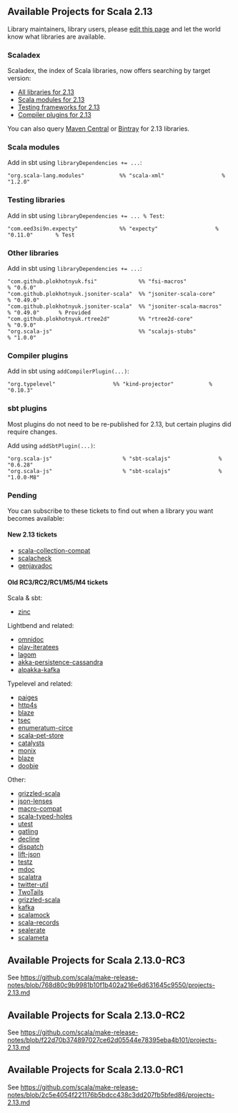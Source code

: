 ## Available Projects for Scala 2.13

Library maintainers, library users, please [edit this page](https://github.com/scala/make-release-notes/edit/2.13.x/projects-2.13.md) and let the world know what libraries are available.

### Scaladex

Scaladex, the index of Scala libraries, now offers searching by target version:

* [All libraries for 2.13](https://index.scala-lang.org/search?q=fullScalaVersion%3A2.13.0)
* [Scala modules for 2.13](https://index.scala-lang.org/search?q=fullScalaVersion%3A2.13.0+AND+organization%3Ascala)
* [Testing frameworks for 2.13](https://index.scala-lang.org/search?q=fullScalaVersion%3A2.13.0+AND+topics%3Atesting)
* [Compiler plugins for 2.13](https://index.scala-lang.org/search?q=fullScalaVersion%3A2.13.0+AND+topics%3Acompiler-plugin)

You can also query [Maven Central](https://mvnrepository.com/artifact/org.scala-lang/scala-library/2.13.0/usages) or [Bintray](https://bintray.com/search?query=_2.13.0) for 2.13 libraries.

### Scala modules

Add in sbt using `libraryDependencies += ...`:

    "org.scala-lang.modules"           %% "scala-xml"                  % "1.2.0"

### Testing libraries

Add in sbt using `libraryDependencies += ... % Test`:

    "com.eed3si9n.expecty"             %% "expecty"                  % "0.11.0"       % Test

### Other libraries

Add in sbt using `libraryDependencies += ...`:

    "com.github.plokhotnyuk.fsi"             %% "fsi-macros"              % "0.6.0"
    "com.github.plokhotnyuk.jsoniter-scala"  %% "jsoniter-scala-core"     % "0.49.0"
    "com.github.plokhotnyuk.jsoniter-scala"  %% "jsoniter-scala-macros"   % "0.49.0"      % Provided
    "com.github.plokhotnyuk.rtree2d"         %% "rtree2d-core"            % "0.9.0"
    "org.scala-js"                           %% "scalajs-stubs"           % "1.0.0"

### Compiler plugins

Add in sbt using `addCompilerPlugin(...)`:

    "org.typelevel"                  %% "kind-projector"           % "0.10.3"

### sbt plugins

Most plugins do not need to be re-published for 2.13, but certain plugins did require changes.

Add using `addSbtPlugin(...)`:

    "org.scala-js"                      % "sbt-scalajs"               % "0.6.28"
    "org.scala-js"                      % "sbt-scalajs"               % "1.0.0-M8"

### Pending

You can subscribe to these tickets to find out when a library you want becomes available:

#### New 2.13 tickets

* [scala-collection-compat](https://github.com/scala/scala-collection-compat/issues/215)
* [scalacheck](https://github.com/rickynils/scalacheck/issues/480)
* [genjavadoc](https://github.com/lightbend/genjavadoc/issues/178)

#### Old RC3/RC2/RC1/M5/M4 tickets

Scala & sbt:

* [zinc](https://github.com/sbt/zinc/pull/592)

Lightbend and related:

* [omnidoc](https://github.com/playframework/omnidoc/issues/24)
* [play-iteratees](https://github.com/playframework/play-iteratees/issues/16)
* [lagom](https://github.com/lagom/lagom/issues/1240)
* [akka-persistence-cassandra](https://github.com/akka/akka-persistence-cassandra/issues/364)
* [alpakka-kafka](https://github.com/akka/alpakka-kafka/issues/540)

Typelevel and related:

* [paiges](https://github.com/typelevel/paiges/issues/152)
* [http4s](https://github.com/http4s/http4s/pull/2493)
* [blaze](https://github.com/http4s/blaze/issues/274)
* [tsec](https://github.com/jmcardon/tsec/pull/207)
* [enumeratum-circe](https://github.com/lloydmeta/enumeratum/issues/216)
* [scala-pet-store](https://github.com/pauljamescleary/scala-pet-store/issues/141)
* [catalysts](https://github.com/typelevel/catalysts/issues/27)
* [monix](https://github.com/monix/monix/issues/862)
* [blaze](https://github.com/http4s/blaze/pull/280)
* [doobie](https://github.com/tpolecat/doobie/issues/898)

Other:

* [grizzled-scala](https://github.com/bmc/grizzled-scala/pull/18)
* [json-lenses](https://github.com/jrudolph/json-lenses/pull/32)
* [macro-compat](https://github.com/milessabin/macro-compat/pull/85)
* [scala-typed-holes](https://github.com/cb372/scala-typed-holes/pull/20)
* [utest](https://github.com/lihaoyi/utest/pull/200)
* [gatling](https://github.com/gatling/gatling/issues/3566)
* [decline](https://github.com/bkirwi/decline/pull/47)
* [dispatch](https://github.com/dispatch/reboot/issues/210)
* [lift-json](https://github.com/lift/framework/issues/1955)
* [testz](https://github.com/scalaz/testz/issues/30)
* [mdoc](https://github.com/scalameta/mdoc/issues/156)
* [scalatra](https://github.com/scalatra/scalatra/issues/831)
* [twitter-util](https://github.com/twitter/util/issues/219)
* [TwoTails](https://github.com/wheaties/TwoTails/pull/36)
* [grizzled-scala](https://github.com/bmc/grizzled-scala/pull/17)
* [kafka](https://github.com/apache/kafka/pull/5454)
* [scalamock](https://github.com/paulbutcher/ScalaMock/pull/257)
* [scala-records](https://github.com/scala-records/scala-records/pull/139)
* [sealerate](https://github.com/mrvisser/sealerate/pull/16)
* [scalameta](https://github.com/scalameta/scalameta/issues/1695)

## Available Projects for Scala 2.13.0-RC3

See <https://github.com/scala/make-release-notes/blob/768d80c9b9981b10f1b402a216e6d631645c9550/projects-2.13.md>

## Available Projects for Scala 2.13.0-RC2

See <https://github.com/scala/make-release-notes/blob/f22d70b374897027ce62d05544e78395eba4b101/projects-2.13.md>

## Available Projects for Scala 2.13.0-RC1

See <https://github.com/scala/make-release-notes/blob/2c5e4054f221176b5bdcc438c3dd207fb5bfed86/projects-2.13.md>
